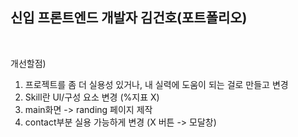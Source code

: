 ## 신입 프론트엔드 개발자 김건호(포트폴리오)

<br>

개선할점)<br/>
1. 프로젝트를 좀 더 실용성 있거나, 내 실력에 도움이 되는 걸로 만들고 변경<br/>
2. Skill란 Ul/구성 요소 변경 (%지표 X)
3. main화면 -> randing 페이지 제작
4. contact부분 실용 가능하게 변경 (X 버튼 -> 모달창)

